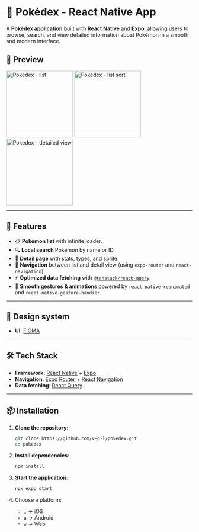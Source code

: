 # 📱 Pokédex - React Native App

A **Pokédex application** built with **React Native** and **Expo**, allowing users to browse, search, and view detailed information about Pokémon in a smooth and modern interface.

## 📸 Preview

<img width="180" height="auto" alt="Pokedex - list" src="https://github.com/user-attachments/assets/70277364-bf3c-4748-9b1c-f2f48fa88886" />
<img width="180" height="auto" alt="Pokedex - list sort" src="https://github.com/user-attachments/assets/22e26afe-7bd6-4989-9532-4432e8f33512" />
<img width="180" height="auto" alt="Pokedex - detailed view" src="https://github.com/user-attachments/assets/2f629b30-80fb-488f-b125-8ae38b5db4d5" />

---

## 🚀 Features

- 📋 **Pokémon list** with infinite loader.
- 🔍 **Local search** Pokémon by name or ID.
- 📄 **Detail page** with stats, types, and sprite.
- 🔄 **Navigation** between list and detail view (using `expo-router` and `react-navigation`).
- ⚡ **Optimized data fetching** with [`@tanstack/react-query`](https://tanstack.com/query/latest).
- 💫 **Smooth gestures & animations** powered by `react-native-reanimated` and `react-native-gesture-handler`.

---

## 🎨 Design system

- **UI**: [FIGMA](https://www.figma.com/community/file/979132880663340794/pokedex)

---

## 🛠️ Tech Stack

- **Framework**: [React Native](https://reactnative.dev/) + [Expo](https://expo.dev/)  
- **Navigation**: [Expo Router](https://expo.github.io/router/) + [React Navigation](https://reactnavigation.org/)  
- **Data fetching**: [React Query](https://tanstack.com/query/latest)

---

## 📦 Installation

1. **Clone the repository**:
   ```bash
   git clone https://github.com/v-p-l/pokedex.git
   cd pokedex
   ```

2. **Install dependencies**:
   ```bash
   npm install
   ```

3. **Start the application**:
   ```bash
   npx expo start
   ```

4. Choose a platform:  
   - `i` → iOS  
   - `a` → Android  
   - `w` → Web  






